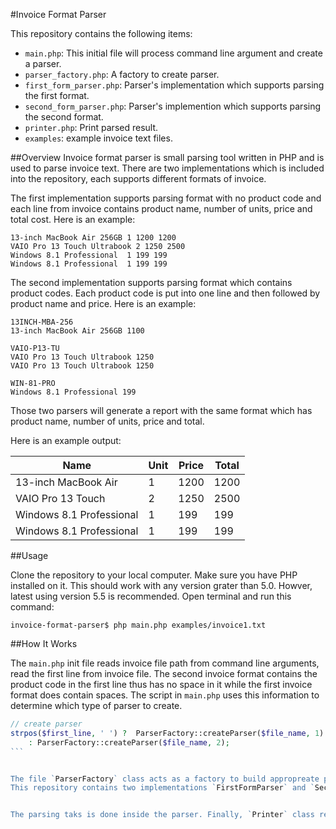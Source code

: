 #Invoice Format Parser

This repository contains the following items:

- `main.php`: This initial file will process command line argument and create a parser.
- `parser_factory.php`: A factory to create parser.
- `first_form_parser.php`: Parser's implementation which supports parsing the first format.
- `second_form_parser.php`: Parser's implemention which supports parsing the second format.
- `printer.php`: Print parsed result.
- `examples`: example invoice text files.

##Overview
Invoice format parser is small parsing tool written in PHP and is used to parse invoice text.
There are two implementations which is included into the repository, each supports different formats of invoice.


The first implementation supports parsing format with no product code and each line from invoice contains product name,
number of units, price and total cost. Here is an example:

```
13-inch MacBook Air 256GB 1 1200 1200
VAIO Pro 13 Touch Ultrabook 2 1250 2500
Windows 8.1 Professional  1 199 199 
Windows 8.1 Professional  1 199 199
```

The second implementation supports parsing format which contains product codes. Each product code is put into one
line and then followed by product name and price. Here is an example:

```
13INCH-MBA-256
13-inch MacBook Air 256GB 1100

VAIO-P13-TU
VAIO Pro 13 Touch Ultrabook 1250
VAIO Pro 13 Touch Ultrabook 1250

WIN-81-PRO
Windows 8.1 Professional 199
```

Those two parsers will generate a report with the same format which has product name, number of units, price and total.

Here is an example output:

Name                          |Unit      |Price     |Total
------------------------------|----------|----------|-----
13-inch MacBook Air           |1         |1200      |1200
VAIO Pro 13 Touch             |2         |1250      |2500
Windows 8.1 Professional      |1         |199       |199
Windows 8.1 Professional      |1         |199       |199

##Usage

Clone the repository to your local computer. Make sure you have PHP installed on it.
This should work with any version grater than 5.0. Howver, latest using version 5.5 is recommended.
Open terminal and run this command:

`invoice-format-parser$ php main.php examples/invoice1.txt`

##How It Works

The `main.php` init file reads invoice file path from command line arguments, read the first line from invoice file. The second invoice format contains the product code in the first line thus has no space in it while the first invoice format does contain spaces. The script in `main.php` uses this information  to determine which type of parser to create.

````php
// create parser
strpos($first_line, ' ') ?  ParserFactory::createParser($file_name, 1)
    : ParserFactory::createParser($file_name, 2);
```


The file `ParserFactory` class acts as a factory to build appropreate parser. Eeach parser has its own implmentation.
This repository contains two implementations `FirstFormParser` and `SecondFormParser`.


The parsing taks is done inside the parser. Finally, `Printer` class receives parsed result returned from each parser's implementation to print out the report.
